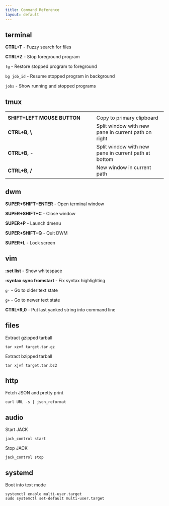 ```yaml
---
title: Command Reference
layout: default
---
```


terminal
--------

**CTRL+T** - Fuzzy search for files

**CTRL+Z** - Stop foreground program

`fg` - Restore stopped program to foreground

`bg job_id` - Resume stopped program in background

`jobs` - Show running and stopped programs

tmux
----

<table>
<tr><th style="width:250px"></th><th></th></tr>
<tr><td><b>SHIFT+LEFT MOUSE BUTTON</b></td><td> </td><td>Copy to primary clipboard</td></tr>
<tr><td><b>CTRL+B, \</b></td><td> </td><td>Split window with new pane in current path on right</td></tr>
<tr><td><b>CTRL+B, -</b></td><td> </td><td>Split window with new pane in current path at bottom</td></tr>
<tr><td><b>CTRL+B, /</b></td><td> </td><td>New window in current path</td></tr>
</table>

dwm
---

**SUPER+SHIFT+ENTER** - Open terminal window

**SUPER+SHIFT+C** - Close window

**SUPER+P** - Launch dmenu

**SUPER+SHIFT+Q** - Quit DWM

**SUPER+L** - Lock screen

vim
---

**:set list** - Show whitespace

**:syntax sync fromstart** - Fix syntax highlighting

`g-` - Go to older text state

`g+` - Go to newer text state

**CTRL+R,0** - Put last yanked string into command line

files
-----

Extract gzipped tarball

    tar xzvf target.tar.gz

Extract bzipped tarball

    tar xjvf target.tar.bz2

http
----

Fetch JSON and pretty print

    curl URL -s | json_reformat

audio
-----

Start JACK

    jack_control start

Stop JACK

    jack_control stop

systemd
-------

Boot into text mode

    systemctl enable multi-user.target
    sudo systemctl set-default multi-user.target

